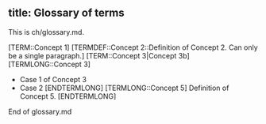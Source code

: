title: Glossary of terms
---
This is ch/glossary.md.

[TERM::Concept 1]
[TERMDEF::Concept 2::Definition of Concept 2. Can only be a single paragraph.]
[TERM::Concept 3|Concept 3b]
[TERMLONG::Concept 3]
- Case 1 of Concept 3
- Case 2
[ENDTERMLONG]
[TERMLONG::Concept 5]
Definition of Concept 5.
[ENDTERMLONG]

End of glossary.md
